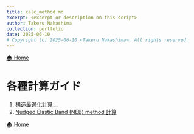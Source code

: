 ```yaml
---
title: calc_method.md
excerpt: <excerpt or description on this script>
author: Takeru Nakashima
collection: portfolio
date: 2025-06-10
# Copyright (c) 2025-06-10 <Takeru Nakashima>. All rights reserved.
---
```


[🏠 Home](../openmx.md)

# 各種計算ガイド

1. [構造最適化計算．](./optimize.md)
1. [Nudged Elastic Band (NEB) method 計算](./neb.md)

[🏠 Home](../openmx.md)

